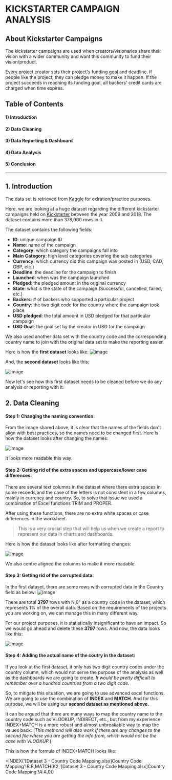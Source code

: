 # KICKSTARTER CAMPAIGN ANALYSIS

## About Kickstarter Campaigns
The kickstarter campaigns are used when creators/visionaries share their vision with a wider community and want this community to fund their vision/product. 

Every project creator sets their project's funding goal and deadline. If people like the project, they can pledge money to make it happen. If the project succeeds in reaching its funding goal, all backers' credit cards are charged when time expires.

## Table of Contents
#### 1) Introduction
#### 2) Data Cleaning
#### 3) Data Reporting & Dashboard
#### 4) Data Analysis
#### 5) Conclusion
____________________________________________________________________________________________________________________________________________________________________

## 1. Introduction
The data set is retrieved from [Kaggle](https://www.kaggle.com/) for exlration/practice purposes.

Here, we are looking at a huge dataset regarding the different kickstarter campaigns held on [Kickstarter](https://www.kickstarter.com/) between the year 2009 and 2018.
The dataset contains more than 378,000 rows in it. 

The dataset contains the following fields:
- **ID**: unique campaign ID
- **Name**: name of the campaign
- **Category**: which category the campaigns fall into
- **Main** **Category**: high level categories covering the sub categories
- **Currency**: which currency did this campaign was posted in (USD, CAD, GBP, etc.)
- **Deadline**: the deadline for the campaign to finish
- **Launched**: when was the campaign launched
- **Pledged**: the pledged amount in the original currency
- **State**: what is the state of the campaign (Successful, cancelled, failed, etc.)
- **Backers**: # of backers who supported a particular project
- **Country**: the two digit code for the country where the campaign took place
- **USD** **pledged**: the total amount in USD pledged for that particular campaign
- **USD** **Goal**: the goal set by the creator in USD for the campaign

We also used another data set with the country code and the corresponding country name to join with the original data set to make the reporting easier.


Here is how the **first dataset** looks like:
![image](https://user-images.githubusercontent.com/13681798/116826535-6c79d300-ab62-11eb-826e-c490b6187735.png)


And, the **second dataset** looks like this:

![image](https://user-images.githubusercontent.com/13681798/116826411-d5ad1680-ab61-11eb-8015-a186a6e6d50d.png)

Now let's see how this first dataset needs to be cleaned before we do any analysis or reporting with it.


## 2. Data Cleaning

#### Step 1: Changing the naming convention:
   From the image shared above, it is clear that the names of the fields don't align with best practices, so the names need to be changed first. Here is how the dataset looks after changing the names:
   
![image](https://user-images.githubusercontent.com/13681798/116827765-c2517980-ab68-11eb-9432-758d966ff7b4.png)

It looks more readable this way.

#### Step 2: Getting rid of the extra spaces and uppercase/lower case differences:
   There are several text columns in the dataset where there extra spaces in some recoeds,and the case of the letters is not consistent in a few columns, mainly in currency and country. So, to solve that issue we used a combination of Excel functions TRIM and PROPER.
   
   After using these functions, there are no extra white spaces or case differences in the worksheet.
   > This is a very crucial step that will help us when we create a report to represent our data in charts and dashboards.
   
   Here is how the dataset looks like after formatting changes:
   
![image](https://user-images.githubusercontent.com/13681798/116828556-6dfcc880-ab6d-11eb-823e-367edc1b4d7e.png)

   We also centre aligned the columns to make it more readable.

#### Step 3: Getting rid of the corrupted data:
   In the first dataset, there are some rows with corrupted data in the Country field as below:
![image](https://user-images.githubusercontent.com/13681798/116875911-a9d57380-abe9-11eb-9c99-4c206d33e293.png)

There are total **3797** rows with N,0" as a country code in the dataset, which represents 1% of the overall data.
Based on the requirements of the projects you are working on, we can manage this in many different way.

For our project purposes, it is statistically insignificant to have an impact. So we would go ahead and delete these **3797** rows.
And now, the data looks like this:

![image](https://user-images.githubusercontent.com/13681798/116876948-43e9eb80-abeb-11eb-9839-c07430ef2695.png)

#### Step 4: Adding the actual name of the coutry in the dataset:
   If you look at the first dataset, it only has two digit country codes under the country column, which would not serve the purpose of the analysis as well as the dashboards we are going to create. _It would be pretty difficult to remember over a hundred countries from a two digit code._
   
   So, to mitigate this situation, we are going to use advanced excel functions. We are going to use the combination of **INDEX** and **MATCH**. And for this purpose, we will be using our **second dataset as mentioned above.**
   
   It can be argued that there are many ways to map the country name to the country code such as VLOOKUP, INDIRECT, etc., but from my experience INDEX+MATCH is a more robust and almost unbreakable way to map the values back. (_This methond will also work if there are any changes to the second file where you are getting the info from, which would not be the case with VLOOKUP._)
   
   This is how the formula of INDEX+MATCH looks like:
   
   =INDEX('[Dataset 3 - Country Code Mapping.xlsx]Country Code Mapping'!$B:$B,MATCH(K2,'[Dataset 3 - Country Code Mapping.xlsx]Country Code Mapping'!$A:$A,0))
